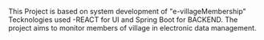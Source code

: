 This Project is  based on system development of "e-villageMembership" 
Tecknologies used -REACT for UI  and Spring Boot for BACKEND.
The project aims to monitor members of village in electronic data management.
